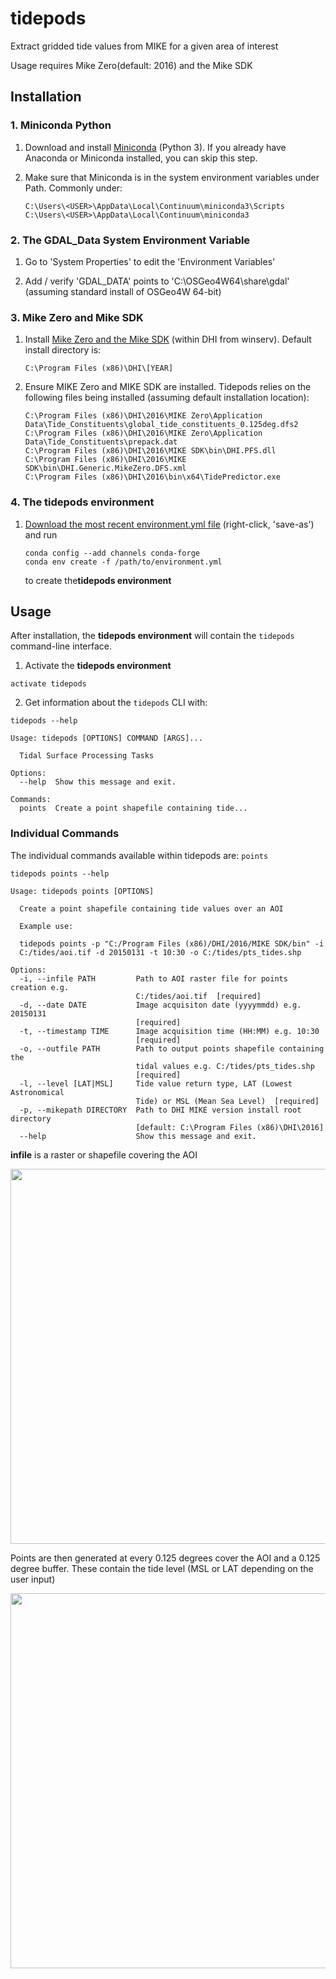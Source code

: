 # tidepods

Extract gridded tide values from MIKE for a given area of interest

Usage requires Mike Zero(default: 2016) and the Mike SDK

## Installation

### 1. Miniconda Python

1. Download and install [Miniconda](https://conda.io/miniconda.html) (Python 3).
   If you already have Anaconda or Miniconda installed, you can skip this step.

2. Make sure that Miniconda is in the system environment variables under Path. Commonly under:
    ```
    C:\Users\<USER>\AppData\Local\Continuum\miniconda3\Scripts
    C:\Users\<USER>\AppData\Local\Continuum\miniconda3
    ```

### 2. The GDAL_Data System Environment Variable

1. Go to 'System Properties' to edit the 'Environment Variables'

2. Add / verify 'GDAL_DATA' points to 'C:\OSGeo4W64\share\gdal' (assuming standard install of OSGeo4W 64-bit)

### 3. Mike Zero and Mike SDK

1. Install [Mike Zero and the Mike SDK](https://www.mikepoweredbydhi.com/) (within DHI from winserv). Default install directory is:
	```
	C:\Program Files (x86)\DHI\[YEAR]
	```
2. Ensure MIKE Zero and MIKE SDK are installed. Tidepods relies on the following files being installed (assuming default installation location):
	```
	C:\Program Files (x86)\DHI\2016\MIKE Zero\Application Data\Tide_Constituents\global_tide_constituents_0.125deg.dfs2
	C:\Program Files (x86)\DHI\2016\MIKE Zero\Application Data\Tide_Constituents\prepack.dat
	C:\Program Files (x86)\DHI\2016\MIKE SDK\bin\DHI.PFS.dll
	C:\Program Files (x86)\DHI\2016\MIKE SDK\bin\DHI.Generic.MikeZero.DFS.xml
	C:\Program Files (x86)\DHI\2016\bin\x64\TidePredictor.exe
	```

### 4. The tidepods environment

1. [Download the most recent environment.yml file](https://github.com/DHI-GRAS/tidepods/raw/master/environment.yml) (right-click, 'save-as') and run
    ```
    conda config --add channels conda-forge
    conda env create -f /path/to/environment.yml
    ```
   to create the**tidepods environment**

## Usage

After installation, the **tidepods environment** will contain the `tidepods` command-line interface.

1. Activate the **tidepods environment**
```
activate tidepods
```

2. Get information about the `tidepods` CLI with:
```
tidepods --help
```
```
Usage: tidepods [OPTIONS] COMMAND [ARGS]...

  Tidal Surface Processing Tasks

Options:
  --help  Show this message and exit.

Commands:
  points  Create a point shapefile containing tide...
```

### Individual Commands

The individual commands available within tidepods are: `points`

```
tidepods points --help
```
```
Usage: tidepods points [OPTIONS]

  Create a point shapefile containing tide values over an AOI

  Example use:

  tidepods points -p "C:/Program Files (x86)/DHI/2016/MIKE SDK/bin" -i
  C:/tides/aoi.tif -d 20150131 -t 10:30 -o C:/tides/pts_tides.shp

Options:
  -i, --infile PATH         Path to AOI raster file for points creation e.g.
                            C:/tides/aoi.tif  [required]
  -d, --date DATE           Image acquisiton date (yyyymmdd) e.g. 20150131
                            [required]
  -t, --timestamp TIME      Image acquisition time (HH:MM) e.g. 10:30
                            [required]
  -o, --outfile PATH        Path to output points shapefile containing the
                            tidal values e.g. C:/tides/pts_tides.shp
                            [required]
  -l, --level [LAT|MSL]     Tide value return type, LAT (Lowest Astronomical
                            Tide) or MSL (Mean Sea Level)  [required]
  -p, --mikepath DIRECTORY  Path to DHI MIKE version install root directory
                            [default: C:\Program Files (x86)\DHI\2016]
  --help                    Show this message and exit.
```

**infile** is a raster or shapefile covering the AOI

<p align="center">
<img src="https://rawgit.com/DHI-GRAS/tidepods/master/img_src/aoi_bounds.png" width=600px height=600px />
</p>

Points are then generated at every 0.125 degrees cover the AOI and a 0.125 degree buffer. These contain the tide level (MSL or LAT depending on the user input)

<p align="center">
<img src="https://rawgit.com/DHI-GRAS/tidepods/master/img_src/points.png" width=600px height=600px />
</p>
